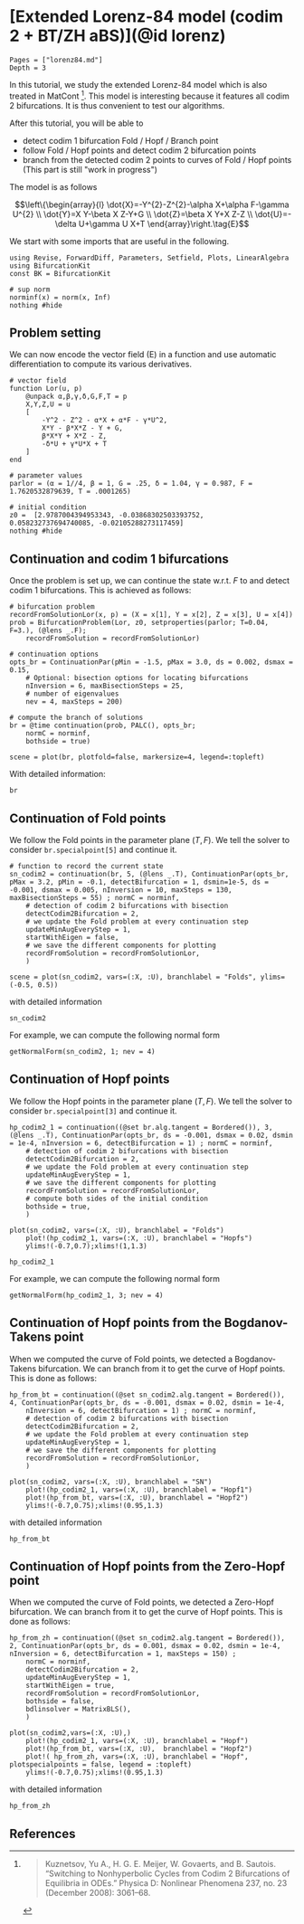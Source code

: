 # [Extended Lorenz-84 model (codim 2 + BT/ZH aBS)](@id lorenz)


```@contents
Pages = ["lorenz84.md"]
Depth = 3
```

In this tutorial, we study the extended Lorenz-84 model which is also treated in MatCont [^Kuznetsov]. This model is interesting because it features all codim 2 bifurcations. It is thus convenient to test our algorithms.

After this tutorial, you will be able to
- detect codim 1 bifurcation Fold / Hopf / Branch point
- follow Fold / Hopf points and detect codim 2 bifurcation points
- branch from the detected codim 2 points to curves of Fold / Hopf points (This part is still "work in progress")

The model is as follows

$$\left\{\begin{array}{l}
\dot{X}=-Y^{2}-Z^{2}-\alpha X+\alpha F-\gamma U^{2} \\
\dot{Y}=X Y-\beta X Z-Y+G \\
\dot{Z}=\beta X Y+X Z-Z \\
\dot{U}=-\delta U+\gamma U X+T
\end{array}\right.\tag{E}$$

We start with some imports that are useful in the following.

```@example LORENZ84
using Revise, ForwardDiff, Parameters, Setfield, Plots, LinearAlgebra
using BifurcationKit
const BK = BifurcationKit

# sup norm
norminf(x) = norm(x, Inf)
nothing #hide
```

## Problem setting
We can now encode the vector field (E) in a function and use automatic differentiation to compute its various derivatives.

```@example LORENZ84
# vector field
function Lor(u, p)
    @unpack α,β,γ,δ,G,F,T = p
	X,Y,Z,U = u
	[
		-Y^2 - Z^2 - α*X + α*F - γ*U^2,
		X*Y - β*X*Z - Y + G,
		β*X*Y + X*Z - Z,
		-δ*U + γ*U*X + T
	]
end

# parameter values
parlor = (α = 1//4, β = 1, G = .25, δ = 1.04, γ = 0.987, F = 1.7620532879639, T = .0001265)

# initial condition
z0 =  [2.9787004394953343, -0.03868302503393752,  0.058232737694740085, -0.02105288273117459]
nothing #hide
```

## Continuation and codim 1 bifurcations

Once the problem is set up, we can continue the state w.r.t. $F$ to and detect codim 1 bifurcations. This is achieved as follows:

```@example LORENZ84
# bifurcation problem
recordFromSolutionLor(x, p) = (X = x[1], Y = x[2], Z = x[3], U = x[4])
prob = BifurcationProblem(Lor, z0, setproperties(parlor; T=0.04, F=3.), (@lens _.F);
    recordFromSolution = recordFromSolutionLor)

# continuation options
opts_br = ContinuationPar(pMin = -1.5, pMax = 3.0, ds = 0.002, dsmax = 0.15,
	# Optional: bisection options for locating bifurcations
	nInversion = 6, maxBisectionSteps = 25,
	# number of eigenvalues
	nev = 4, maxSteps = 200)

# compute the branch of solutions
br = @time continuation(prob, PALC(), opts_br;
	normC = norminf,
	bothside = true)

scene = plot(br, plotfold=false, markersize=4, legend=:topleft)
```

With detailed information:

```@example LORENZ84
br
```

## Continuation of Fold points

We follow the Fold points in the parameter plane $(T,F)$. We tell the solver to consider `br.specialpoint[5]` and continue it.

```@example LORENZ84
# function to record the current state
sn_codim2 = continuation(br, 5, (@lens _.T), ContinuationPar(opts_br, pMax = 3.2, pMin = -0.1, detectBifurcation = 1, dsmin=1e-5, ds = -0.001, dsmax = 0.005, nInversion = 10, maxSteps = 130, maxBisectionSteps = 55) ; normC = norminf,
	# detection of codim 2 bifurcations with bisection
	detectCodim2Bifurcation = 2,
	# we update the Fold problem at every continuation step
	updateMinAugEveryStep = 1,
	startWithEigen = false,
	# we save the different components for plotting
	recordFromSolution = recordFromSolutionLor,
	)

scene = plot(sn_codim2, vars=(:X, :U), branchlabel = "Folds", ylims=(-0.5, 0.5))
```

with detailed information

```@example LORENZ84
sn_codim2
```

For example, we can compute the following normal form

```@example LORENZ84
getNormalForm(sn_codim2, 1; nev = 4)
```

## Continuation of Hopf points

We follow the Hopf points in the parameter plane $(T,F)$. We tell the solver to consider `br.specialpoint[3]` and continue it.

```@example LORENZ84
hp_codim2_1 = continuation((@set br.alg.tangent = Bordered()), 3, (@lens _.T), ContinuationPar(opts_br, ds = -0.001, dsmax = 0.02, dsmin = 1e-4, nInversion = 6, detectBifurcation = 1) ; normC = norminf,
	# detection of codim 2 bifurcations with bisection
	detectCodim2Bifurcation = 2,
	# we update the Fold problem at every continuation step
	updateMinAugEveryStep = 1,
	# we save the different components for plotting
	recordFromSolution = recordFromSolutionLor,
	# compute both sides of the initial condition
	bothside = true,
	)

plot(sn_codim2, vars=(:X, :U), branchlabel = "Folds")
	plot!(hp_codim2_1, vars=(:X, :U), branchlabel = "Hopfs")
	ylims!(-0.7,0.7);xlims!(1,1.3)
```

```@example LORENZ84
hp_codim2_1
```

For example, we can compute the following normal form

```@example LORENZ84
getNormalForm(hp_codim2_1, 3; nev = 4)
```

## Continuation of Hopf points from the Bogdanov-Takens point

When we computed the curve of Fold points, we detected a Bogdanov-Takens bifurcation. We can branch from it to get the curve of Hopf points. This is done as follows:

```@example LORENZ84
hp_from_bt = continuation((@set sn_codim2.alg.tangent = Bordered()), 4, ContinuationPar(opts_br, ds = -0.001, dsmax = 0.02, dsmin = 1e-4,
	nInversion = 6, detectBifurcation = 1) ; normC = norminf,
	# detection of codim 2 bifurcations with bisection
	detectCodim2Bifurcation = 2,
	# we update the Fold problem at every continuation step
	updateMinAugEveryStep = 1,
	# we save the different components for plotting
	recordFromSolution = recordFromSolutionLor,
	)

plot(sn_codim2, vars=(:X, :U), branchlabel = "SN")
	plot!(hp_codim2_1, vars=(:X, :U), branchlabel = "Hopf1")
	plot!(hp_from_bt, vars=(:X, :U), branchlabel = "Hopf2")
	ylims!(-0.7,0.75);xlims!(0.95,1.3)
```

with detailed information

```@example LORENZ84
hp_from_bt
```

## Continuation of Hopf points from the Zero-Hopf point

When we computed the curve of Fold points, we detected a Zero-Hopf bifurcation. We can branch from it to get the curve of Hopf points. This is done as follows:

```@example LORENZ84
hp_from_zh = continuation((@set sn_codim2.alg.tangent = Bordered()), 2, ContinuationPar(opts_br, ds = 0.001, dsmax = 0.02, dsmin = 1e-4, nInversion = 6, detectBifurcation = 1, maxSteps = 150) ;
	normC = norminf,
	detectCodim2Bifurcation = 2,
	updateMinAugEveryStep = 1,
	startWithEigen = true,
	recordFromSolution = recordFromSolutionLor,
	bothside = false,
	bdlinsolver = MatrixBLS(),
	)

plot(sn_codim2,vars=(:X, :U),)
	plot!(hp_codim2_1, vars=(:X, :U), branchlabel = "Hopf")
	plot!(hp_from_bt, vars=(:X, :U),  branchlabel = "Hopf2")
	plot!( hp_from_zh, vars=(:X, :U), branchlabel = "Hopf", plotspecialpoints = false, legend = :topleft)
	ylims!(-0.7,0.75);xlims!(0.95,1.3)
```

with detailed information

```@example LORENZ84
hp_from_zh
```

## References

[^Kuznetsov]:> Kuznetsov, Yu A., H. G. E. Meijer, W. Govaerts, and B. Sautois. “Switching to Nonhyperbolic Cycles from Codim 2 Bifurcations of Equilibria in ODEs.” Physica D: Nonlinear Phenomena 237, no. 23 (December 2008): 3061–68.
